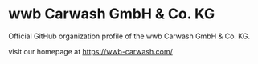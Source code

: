 # wwb Carwash GmbH & Co. KG
Official GitHub organization profile of the wwb Carwash GmbH & Co. KG.

visit our homepage at https://wwb-carwash.com/
